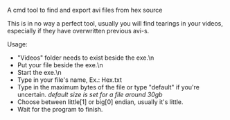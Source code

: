 A cmd tool to find and export avi files from hex source

This is in no way a perfect tool, usually you will find tearings in your videos, especially if they have overwritten previous avi-s.

Usage: 
- "Videos" folder needs to exist beside the exe.\n  
- Put your file beside the exe.\n  
- Start the exe.\n
- Type in your file's name, Ex.: Hex.txt
- Type in the maximum bytes of the file or type "default" if you're uncertain.
  *default size is set for a file around 30gb*
- Choose between little[1] or big[0] endian, usually it's little.
- Wait for the program to finish.
